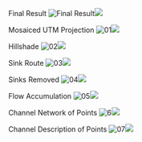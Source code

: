 

Final Result
![Final Result](channel_final.png)![](channel_final_legend.png)

Mosaiced UTM Projection
![01](01UTM_proj.png)![](01UTM_proj_legend.png)

Hillshade
![02](02hillshade.png)![](02hillshade_legend.png)

Sink Route
![03](03sinkroute.png)![](03sinkroute_legend.png)

Sinks Removed
![04](04mosaic_no_sinks.png)![](04mosaic_no_sinks_legend.png)

Flow Accumulation
![05](05flow_accumulation.png)![](05flow_accumulation_legend)

Channel Network of Points
![6](06channel_network.png)![](06channel_network_legend.png)

Channel Description of Points
![07](07channel_description.png)![](07channel_description_legend.png)
